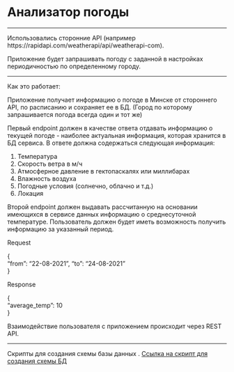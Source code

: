 # Анализатор погоды
<hr>
Использовались сторонние API (например https://rapidapi.com/weatherapi/api/weatherapi-com). 

Приложение будет запрашивать погоду с заданной в настройках периодичностью по определенному городу.
<hr>
Как это работает:

Приложение получает информацию о погоде в Минске от стороннего API, по расписанию и сохраняет ее в БД.
(Город по которому запрашивается погода всегда один и тот же)

Первый endpoint должен в качестве ответа отдавать информацию о текущей погоде - наиболее актуальная информация, которая хранится в БД сервиса. В ответе должна содержаться следующая информация:

1) Температура
2) Скорость ветра в м/ч
3) Атмосферное давление в гектопаскалях или миллибарах
4) Влажность воздуха
5) Погодные условия (солнечно, облачно и т.д.)
6) Локация

Второй endpoint должен выдавать рассчитанную на основании имеющихся в сервисе данных информацию о среднесуточной температуре. Пользователь должен будет иметь возможность получить информацию за указанный период.

Request

{<br>
“from”: “22-08-2021”,
“to”: “24-08-2021” <br>
}

Response

{<br>
“average_temp”: 10
<br>
}

Взаимодействие пользователя с приложением происходит через REST API.

<hr>


Cкрипты для создания схемы  базы данных . [Ссылка на скрипт для создания схемы БД ]()


<br>